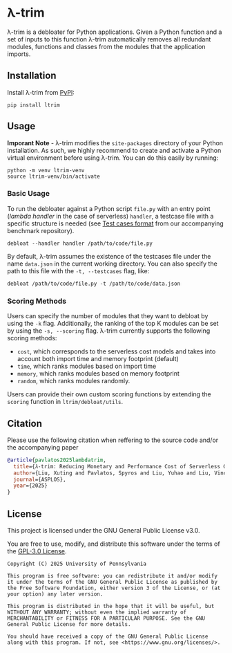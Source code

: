 # λ-trim

λ-trim is a debloater for Python applications. Given a Python function and a set of inputs to this function λ-trim automatically removes all redundant modules, functions and classes from the modules that the application imports.

## Installation

Install λ-trim from [PyPI](https://pypi.org/project/uv/):

```shell
pip install ltrim
```

## Usage

**Imporant Note** - λ-trim modifies the `site-packages` directory of your Python installation.
As such, we highly recommend to create and activate a Python virtual environment before using λ-trim.
You can do this easily by running:

```shell
python -m venv ltrim-venv
source ltrim-venv/bin/activate
```

### Basic Usage

To run the debloater against a Python script `file.py` with an entry point (*lambda handler* in the case of serverless) `handler`, a testcase file with a specific structure is needed (see [Test cases format](https://github.com/eniac/serverless-bench?tab=readme-ov-file#test-cases-format) from our accompanying benchmark repository).

```shell
debloat --handler handler /path/to/code/file.py
```

By default, λ-trim assumes the existence of the testcases file under the name `data.json` in the current working directory. You can also specify the path to this file with the `-t, --testcases` flag, like:

```shell
debloat /path/to/code/file.py -t /path/to/code/data.json
```

### Scoring Methods

Users can specify the number of modules that they want to debloat by using the `-k` flag.
Additionally, the ranking of the top K modules can be set by using the `-s, --scoring` flag.
λ-trim currently supports the following scoring methods:

- `cost`, which corresponds to the serverless cost models and takes into account both import time and memory footprint (default)
- `time`, which ranks modules based on import time
- `memory`, which ranks modules based on memory footprint
- `random`, which ranks modules randomly.

Users can provide their own custom scoring functions by extending the `scoring` function in `ltrim/debloat/utils`.

## Citation

Please use the following citation when reffering to the source code and/or the accompanying paper

```bibtex
@article{pavlatos2025lambdatrim,
  title={𝜆-trim: Reducing Monetary and Performance Cost of Serverless Cold Starts with Cost-driven Application Debloating},
  author={Liu, Xuting and Pavlatos, Spyros and Liu, Yuhao and Liu, Vincent},
  journal={ASPLOS},
  year={2025}
}
```

## License

This project is licensed under the GNU General Public License v3.0.

You are free to use, modify, and distribute this software under the terms of the [GPL-3.0 License](https://www.gnu.org/licenses/gpl-3.0.html).

```pqsql
Copyright (C) 2025 University of Pennsylvania

This program is free software: you can redistribute it and/or modify it under the terms of the GNU General Public License as published by the Free Software Foundation, either version 3 of the License, or (at your option) any later version.

This program is distributed in the hope that it will be useful, but WITHOUT ANY WARRANTY; without even the implied warranty of MERCHANTABILITY or FITNESS FOR A PARTICULAR PURPOSE. See the GNU General Public License for more details.

You should have received a copy of the GNU General Public License along with this program. If not, see <https://www.gnu.org/licenses/>.
```
